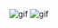 ![gif](https://i.pinimg.com/originals/e5/4a/fa/e54afabd75adb33464e85f2687b43f87.gif)
![gif](https://i.pinimg.com/originals/4e/9e/1f/4e9e1f5a41b738e3066d135da871a46c.gif)
